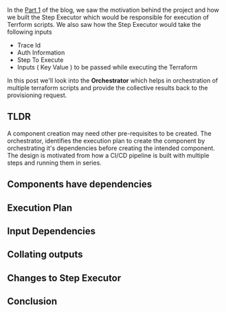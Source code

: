 In the [Part 1](https://techmusings.dev/buildingACloudMigrationPlatformPart1ProvisioningTheInfrastructure) of the blog, we saw the motivation behind the project and 
how we built the Step Executor which would be responsible for execution of Terrform scripts.  We also saw how the Step Executor would take the following inputs

* Trace Id
* Auth Information
* Step To Execute
* Inputs ( Key Value ) to be passed while executing the Terraform

In this post we'll look into the **Orchestrator** which helps in orchestration of multiple terraform scripts and provide the collective results back to the provisioning request. 

## TLDR
A component creation may need other pre-requisites to be created. The orchestrator, identifies the execution plan to create the component by orchestrating it's dependencies before creating the intended component. The design is motivated from how a CI/CD pipeline is built with multiple steps and running them in series.

## Components have dependencies


## Execution Plan



## Input Dependencies



## Collating outputs




## Changes to Step Executor



## Conclusion
